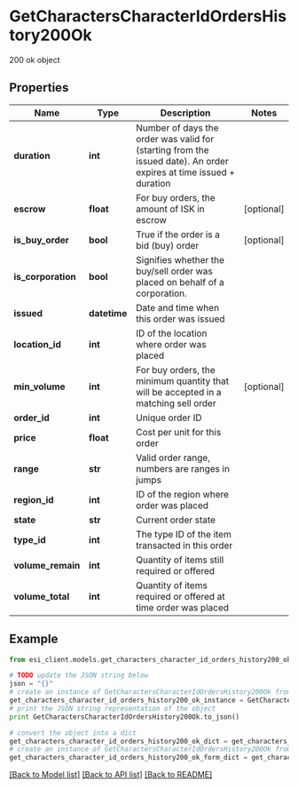 # GetCharactersCharacterIdOrdersHistory200Ok

200 ok object

## Properties

Name | Type | Description | Notes
------------ | ------------- | ------------- | -------------
**duration** | **int** | Number of days the order was valid for (starting from the issued date). An order expires at time issued + duration | 
**escrow** | **float** | For buy orders, the amount of ISK in escrow | [optional] 
**is_buy_order** | **bool** | True if the order is a bid (buy) order | [optional] 
**is_corporation** | **bool** | Signifies whether the buy/sell order was placed on behalf of a corporation. | 
**issued** | **datetime** | Date and time when this order was issued | 
**location_id** | **int** | ID of the location where order was placed | 
**min_volume** | **int** | For buy orders, the minimum quantity that will be accepted in a matching sell order | [optional] 
**order_id** | **int** | Unique order ID | 
**price** | **float** | Cost per unit for this order | 
**range** | **str** | Valid order range, numbers are ranges in jumps | 
**region_id** | **int** | ID of the region where order was placed | 
**state** | **str** | Current order state | 
**type_id** | **int** | The type ID of the item transacted in this order | 
**volume_remain** | **int** | Quantity of items still required or offered | 
**volume_total** | **int** | Quantity of items required or offered at time order was placed | 

## Example

```python
from esi_client.models.get_characters_character_id_orders_history200_ok import GetCharactersCharacterIdOrdersHistory200Ok

# TODO update the JSON string below
json = "{}"
# create an instance of GetCharactersCharacterIdOrdersHistory200Ok from a JSON string
get_characters_character_id_orders_history200_ok_instance = GetCharactersCharacterIdOrdersHistory200Ok.from_json(json)
# print the JSON string representation of the object
print GetCharactersCharacterIdOrdersHistory200Ok.to_json()

# convert the object into a dict
get_characters_character_id_orders_history200_ok_dict = get_characters_character_id_orders_history200_ok_instance.to_dict()
# create an instance of GetCharactersCharacterIdOrdersHistory200Ok from a dict
get_characters_character_id_orders_history200_ok_form_dict = get_characters_character_id_orders_history200_ok.from_dict(get_characters_character_id_orders_history200_ok_dict)
```
[[Back to Model list]](../README.md#documentation-for-models) [[Back to API list]](../README.md#documentation-for-api-endpoints) [[Back to README]](../README.md)


